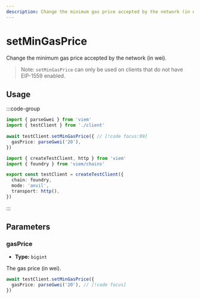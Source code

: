 ```yaml
---
description: Change the minimum gas price accepted by the network (in wei).
---
```


# setMinGasPrice

Change the minimum gas price accepted by the network (in wei).

> Note: `setMinGasPrice` can only be used on clients that do not have EIP-1559 enabled.

## Usage

:::code-group

```ts [example.ts]
import { parseGwei } from 'viem'
import { testClient } from './client'
 
await testClient.setMinGasPrice({ // [!code focus:99]
  gasPrice: parseGwei('20'),
})
```

```ts [client.ts]
import { createTestClient, http } from 'viem'
import { foundry } from 'viem/chains'

export const testClient = createTestClient({
  chain: foundry,
  mode: 'anvil',
  transport: http(), 
})
```

:::

## Parameters

### gasPrice

- **Type:** `bigint`

The gas price (in wei).

```ts
await testClient.setMinGasPrice({
  gasPrice: parseGwei('20'), // [!code focus]
})
```
